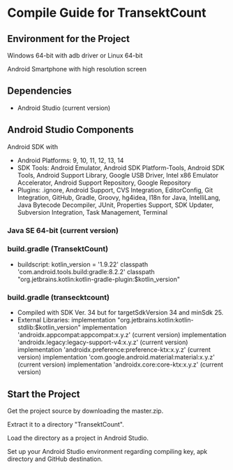 # Compile Guide for TransektCount

## Environment for the Project
Windows 64-bit with adb driver or
Linux 64-bit

Android Smartphone with high resolution screen 

## Dependencies
- Android Studio (current version)

## Android Studio Components
Android SDK with
- Android Platforms: 9, 10, 11, 12, 13, 14
- SDK Tools: Android Emulator, Android SDK Platform-Tools, Android SDK Tools, Android Support Library, Google USB Driver, Intel x86 Emulator Accelerator, Android Support Repository, Google Repository
- Plugins: .ignore, Android Support, CVS Integration, EditorConfig, Git Integration, GitHub, Gradle, Groovy, hg4idea, I18n for Java, IntelliLang, Java Bytecode Decompiler, JUnit, Properties Support, SDK Updater, Subversion Integration, Task Management, Terminal 

### Java SE 64-bit (current version)

### build.gradle (TransektCount)
- buildscript:
  kotlin_version = '1.9.22'
  classpath 'com.android.tools.build:gradle:8.2.2'
  classpath "org.jetbrains.kotlin:kotlin-gradle-plugin:$kotlin_version"

### build.gradle (transecktcount)
- Compiled with SDK Ver. 34 but for targetSdkVersion 34 and minSdk 25.
- External Libraries:
  implementation "org.jetbrains.kotlin:kotlin-stdlib:$kotlin_version"
  implementation 'androidx.appcompat:appcompat:x.y.z' (current version)
  implementation 'androidx.legacy:legacy-support-v4:x.y.z' (current version)
  implementation 'androidx.preference:preference-ktx:x.y.z' (current version)
  implementation 'com.google.android.material:material:x.y.z' (current version)
  implementation 'androidx.core:core-ktx:x.y.z' (current version)

## Start the Project
Get the project source by downloading the master.zip.

Extract it to a directory "TransektCount".

Load the directory as a project in Android Studio.

Set up your Android Studio environment regarding compiling key, apk directory and GitHub destination.
